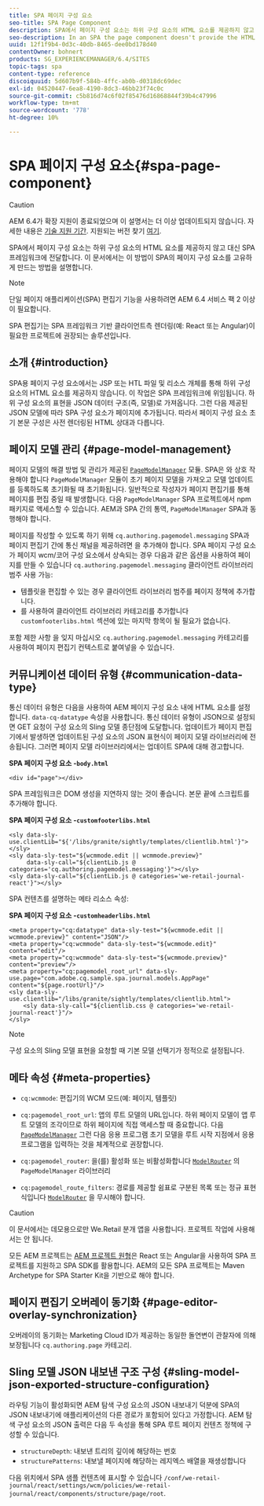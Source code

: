 ```yaml
---
title: SPA 페이지 구성 요소
seo-title: SPA Page Component
description: SPA에서 페이지 구성 요소는 하위 구성 요소의 HTML 요소를 제공하지 않고 대신 SPA 프레임워크에 전달합니다. 이 문서에서는 이 방법이 SPA의 페이지 구성 요소를 고유하게 만드는 방법을 설명합니다.
seo-description: In an SPA the page component doesn't provide the HTML elements of its child components, but instead delegates this to the SPA framework. This document explains how this makes the page component of an SPA unique.
uuid: 12f1f9b4-0d3c-40db-8465-dee0bd178d40
contentOwner: bohnert
products: SG_EXPERIENCEMANAGER/6.4/SITES
topic-tags: spa
content-type: reference
discoiquuid: 5d607b9f-584b-4ffc-ab0b-d0318dc69dec
exl-id: 04520447-6ea8-4190-8dc3-46bb23f74c0c
source-git-commit: c5b816d74c6f02f85476d16868844f39b4c47996
workflow-type: tm+mt
source-wordcount: '778'
ht-degree: 10%

---
```


# SPA 페이지 구성 요소{#spa-page-component}

>[!CAUTION]
>
>AEM 6.4가 확장 지원이 종료되었으며 이 설명서는 더 이상 업데이트되지 않습니다. 자세한 내용은 [기술 지원 기간](https://helpx.adobe.com/kr/support/programs/eol-matrix.html). 지원되는 버전 찾기 [여기](https://experienceleague.adobe.com/docs/).

SPA에서 페이지 구성 요소는 하위 구성 요소의 HTML 요소를 제공하지 않고 대신 SPA 프레임워크에 전달합니다. 이 문서에서는 이 방법이 SPA의 페이지 구성 요소를 고유하게 만드는 방법을 설명합니다.

>[!NOTE]
>
>단일 페이지 애플리케이션(SPA) 편집기 기능을 사용하려면 AEM 6.4 서비스 팩 2 이상이 필요합니다.
>
>SPA 편집기는 SPA 프레임워크 기반 클라이언트측 렌더링(예: React 또는 Angular)이 필요한 프로젝트에 권장되는 솔루션입니다.

## 소개 {#introduction}

SPA용 페이지 구성 요소에서는 JSP 또는 HTL 파일 및 리소스 개체를 통해 하위 구성 요소의 HTML 요소를 제공하지 않습니다. 이 작업은 SPA 프레임워크에 위임됩니다. 하위 구성 요소의 표현을 JSON 데이터 구조(즉, 모델)로 가져옵니다. 그런 다음 제공된 JSON 모델에 따라 SPA 구성 요소가 페이지에 추가됩니다. 따라서 페이지 구성 요소 초기 본문 구성은 사전 렌더링된 HTML 상대과 다릅니다.

## 페이지 모델 관리 {#page-model-management}

페이지 모델의 해결 방법 및 관리가 제공된 [ `PageModelManager`](/help/sites-developing/spa-blueprint.md#pagemodelmanager) 모듈. SPA은 와 상호 작용해야 합니다 `PageModelManager` 모듈이 초기 페이지 모델을 가져오고 모델 업데이트를 등록하도록 초기화될 때 초기화됩니다. 일반적으로 작성자가 페이지 편집기를 통해 페이지를 편집 중일 때 발생합니다. 다음 `PageModelManager` SPA 프로젝트에서 npm 패키지로 액세스할 수 있습니다. AEM과 SPA 간의 통역, `PageModelManager` SPA과 동행해야 합니다.

페이지를 작성할 수 있도록 하기 위해 `cq.authoring.pagemodel.messaging` SPA과 페이지 편집기 간에 통신 채널을 제공하려면 을 추가해야 합니다. SPA 페이지 구성 요소가 페이지 wcm/코어 구성 요소에서 상속되는 경우 다음과 같은 옵션을 사용하여 페이지를 만들 수 있습니다 `cq.authoring.pagemodel.messaging` 클라이언트 라이브러리 범주 사용 가능:

* 템플릿을 편집할 수 있는 경우 클라이언트 라이브러리 범주를 페이지 정책에 추가합니다.
* 를 사용하여 클라이언트 라이브러리 카테고리를 추가합니다 `customfooterlibs.html` 섹션에 있는 마지막 항목이 될 필요가 없습니다.

포함 제한 사항 을 잊지 마십시오 `cq.authoring.pagemodel.messaging` 카테고리를 사용하여 페이지 편집기 컨텍스트로 붙여넣을 수 있습니다.

## 커뮤니케이션 데이터 유형 {#communication-data-type}

통신 데이터 유형은 다음을 사용하여 AEM 페이지 구성 요소 내에 HTML 요소를 설정합니다. `data-cq-datatype` 속성을 사용합니다. 통신 데이터 유형이 JSON으로 설정되면 GET 요청이 구성 요소의 Sling 모델 종단점에 도달합니다. 업데이트가 페이지 편집기에서 발생하면 업데이트된 구성 요소의 JSON 표현식이 페이지 모델 라이브러리에 전송됩니다. 그러면 페이지 모델 라이브러리에서는 업데이트 SPA에 대해 경고합니다.

**SPA 페이지 구성 요소 -`body.html`**

```
<div id="page"></div>
```

SPA 프레임워크은 DOM 생성을 지연하지 않는 것이 좋습니다. 본문 끝에 스크립트를 추가해야 합니다.

**SPA 페이지 구성 요소 -`customfooterlibs.html`**

```
<sly data-sly-use.clientLib="${'/libs/granite/sightly/templates/clientlib.html'}"></sly>
<sly data-sly-test="${wcmmode.edit || wcmmode.preview}"
     data-sly-call="${clientLib.js @ categories='cq.authoring.pagemodel.messaging'}"></sly>
<sly data-sly-call="${clientLib.js @ categories='we-retail-journal-react'}"></sly>
```

SPA 컨텐츠를 설명하는 메타 리소스 속성:

**SPA 페이지 구성 요소 -`customheaderlibs.html`**

```
<meta property="cq:datatype" data-sly-test="${wcmmode.edit || wcmmode.preview}" content="JSON"/>
<meta property="cq:wcmmode" data-sly-test="${wcmmode.edit}" content="edit"/>
<meta property="cq:wcmmode" data-sly-test="${wcmmode.preview}" content="preview"/>
<meta property="cq:pagemodel_root_url" data-sly-use.page="com.adobe.cq.sample.spa.journal.models.AppPage" content="${page.rootUrl}"/>
<sly data-sly-use.clientlib="/libs/granite/sightly/templates/clientlib.html">
    <sly data-sly-call="${clientlib.css @ categories='we-retail-journal-react'}"/>
</sly>
```

>[!NOTE]
>
>구성 요소의 Sling 모델 표현을 요청할 때 기본 모델 선택기가 정적으로 설정됩니다.

## 메타 속성 {#meta-properties}

* `cq:wcmmode`: 편집기의 WCM 모드(예: 페이지, 템플릿)
* `cq:pagemodel_root_url`: 앱의 루트 모델의 URL입니다. 하위 페이지 모델이 앱 루트 모델의 조각이므로 하위 페이지에 직접 액세스할 때 중요합니다. 다음 [`PageModelManager`](/help/sites-developing/spa-page-component.md) 그런 다음 응용 프로그램 초기 모델을 루트 시작 지점에서 응용 프로그램을 입력하는 것을 체계적으로 권장합니다.

* `cq:pagemodel_router`: 을(를) 활성화 또는 비활성화합니다 [`ModelRouter`](/help/sites-developing/spa-routing.md) 의 `PageModelManager` 라이브러리

* `cq:pagemodel_route_filters`: 경로를 제공할 쉼표로 구분된 목록 또는 정규 표현식입니다 [`ModelRouter`](/help/sites-developing/spa-routing.md) 을 무시해야 합니다.

>[!CAUTION]
>
>이 문서에서는 데모용으로만 We.Retail 분개 앱을 사용합니다. 프로젝트 작업에 사용해서는 안 됩니다.
>
>모든 AEM 프로젝트는 [AEM 프로젝트 원형](https://experienceleague.adobe.com/docs/experience-manager-core-components/using/developing/archetype/overview.html)은 React 또는 Angular을 사용하여 SPA 프로젝트를 지원하고 SPA SDK를 활용합니다. AEM의 모든 SPA 프로젝트는 Maven Archetype for SPA Starter Kit을 기반으로 해야 합니다.

## 페이지 편집기 오버레이 동기화 {#page-editor-overlay-synchronization}

오버레이의 동기화는 Marketing Cloud ID가 제공하는 동일한 돌연변이 관찰자에 의해 보장됩니다 `cq.authoring.page` 카테고리.

## Sling 모델 JSON 내보낸 구조 구성 {#sling-model-json-exported-structure-configuration}

라우팅 기능이 활성화되면 AEM 탐색 구성 요소의 JSON 내보내기 덕분에 SPA의 JSON 내보내기에 애플리케이션의 다른 경로가 포함되어 있다고 가정합니다. AEM 탐색 구성 요소의 JSON 출력은 다음 두 속성을 통해 SPA 루트 페이지 컨텐츠 정책에 구성할 수 있습니다.

* `structureDepth`: 내보낸 트리의 깊이에 해당하는 번호
* `structurePatterns`: 내보낼 페이지에 해당하는 레지엑스 배열을 재생성합니다

다음 위치에서 SPA 샘플 컨텐츠에 표시할 수 있습니다 `/conf/we-retail-journal/react/settings/wcm/policies/we-retail-journal/react/components/structure/page/root`.
